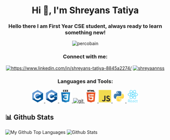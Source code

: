 <h1 align="center">Hi 👋, I'm Shreyans Tatiya</h1>
<h3 align="center">Hello there I am First Year CSE student, always ready to learn something new!</h3>

<p align="center"> <img src="https://komarev.com/ghpvc/?username=percobain&label=Profile%20views&color=0e75b6&style=flat" alt="percobain" /> </p>


<h3 align="center">Connect with me:</h3>
<p align="center">
<a href="https://www.linkedin.com/in/shreyans-tatiya-8845a2274/" target="blank"><img align="center" src="https://raw.githubusercontent.com/rahuldkjain/github-profile-readme-generator/master/src/images/icons/Social/linked-in-alt.svg" alt="https://www.linkedin.com/in/shreyans-tatiya-8845a2274/" height="30" width="40" /></a>
<a href="https://www.instagram.com/shreyaannss/" target="blank"><img align="center" src="https://raw.githubusercontent.com/rahuldkjain/github-profile-readme-generator/master/src/images/icons/Social/instagram.svg" alt="shreyaannss" height="30" width="40" /></a>


<h3 align="center">Languages and Tools:</h3>
<p align="center"> <a href="https://www.cprogramming.com/" target="_blank" rel="noreferrer"> <img src="https://raw.githubusercontent.com/devicons/devicon/master/icons/c/c-original.svg" alt="c" width="40" height="40"/> </a> <a href="https://www.w3schools.com/cpp/" target="_blank" rel="noreferrer"> <img src="https://raw.githubusercontent.com/devicons/devicon/master/icons/cplusplus/cplusplus-original.svg" alt="cplusplus" width="40" height="40"/> </a> <a href="https://www.w3schools.com/css/" target="_blank" rel="noreferrer"> <img src="https://raw.githubusercontent.com/devicons/devicon/master/icons/css3/css3-original-wordmark.svg" alt="css3" width="40" height="40"/> </a> <a href="https://git-scm.com/" target="_blank" rel="noreferrer"> <img src="https://www.vectorlogo.zone/logos/git-scm/git-scm-icon.svg" alt="git" width="40" height="40"/> </a> <a href="https://www.w3.org/html/" target="_blank" rel="noreferrer"> <img src="https://raw.githubusercontent.com/devicons/devicon/master/icons/html5/html5-original-wordmark.svg" alt="html5" width="40" height="40"/> </a> <a href="https://developer.mozilla.org/en-US/docs/Web/JavaScript" target="_blank" rel="noreferrer"> <img src="https://raw.githubusercontent.com/devicons/devicon/master/icons/javascript/javascript-original.svg" alt="javascript" width="40" height="40"/> </a> <a href="https://www.python.org" target="_blank" rel="noreferrer"> <img src="https://raw.githubusercontent.com/devicons/devicon/master/icons/python/python-original.svg" alt="python" width="40" height="40"/> </a> <a href="https://reactjs.org/" target="_blank" rel="noreferrer"> <img src="https://raw.githubusercontent.com/devicons/devicon/master/icons/react/react-original-wordmark.svg" alt="react" width="40" height="40"/> </a> </p>


## 📊 Github Stats

<span>
<img height="185" src="https://github-readme-stats-redheadphone.vercel.app/api/top-langs/?username=percobain&layout=compact&langs_count=8&theme=github_dark&hide=SCSS,GLSL,GAP&border_color=404040" alt="My Github Top Languages" />
<img height="185" src="https://github-readme-stats-redheadphone.vercel.app/api?username=percobain&show_icons=true&count_private=true&theme=github_dark&border_color=404040" alt="Github Stats" />
</a>
</span>


